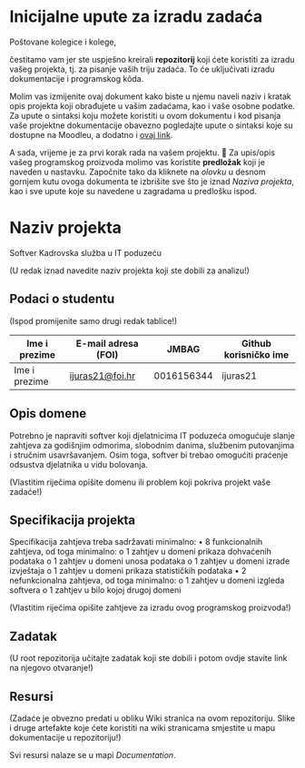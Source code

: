 # Inicijalne upute za izradu zadaća
Poštovane kolegice i kolege, 

čestitamo vam jer ste uspješno kreirali **repozitorij** koji ćete koristiti za izradu vašeg projekta, tj. za pisanje vaših triju zadaća. To će uključivati izradu dokumentacije i programskog kôda.

Molim vas izmijenite ovaj dokument kako biste u njemu naveli naziv i kratak opis projekta koji obrađujete u vašim zadaćama, kao i vaše osobne podatke. Za upute o sintaksi koju možete koristiti u ovom dokumentu i kod pisanja vaše projektne dokumentacije obavezno pogledajte upute o sintaksi koje su dostupne na Moodleu, a dodatno i [ovaj link](https://guides.github.com/features/mastering-markdown/).

A sada, vrijeme je za prvi korak rada na vašem projektu. 🙂 Za upis/opis vašeg programskog proizvoda molimo vas koristite **predložak** koji je naveden u nastavku. Započnite tako da kliknete na *olovku* u desnom gornjem kutu ovoga dokumenta te izbrišite sve što je iznad _Naziva projekta_, kao i sve upute koje su navedene u zagradama u predlošku ispod.

# Naziv projekta
Softver Kadrovska služba u IT poduzeću

(U redak iznad navedite naziv projekta koji ste dobili za analizu!)

## Podaci o studentu
(Ispod promijenite samo drugi redak tablice!)

Ime i prezime | E-mail adresa (FOI) | JMBAG | Github korisničko ime
------------  | ------------------- | ----- | ---------------------
Ime i prezime | ijuras21@foi.hr | 0016156344 | ijuras21


## Opis domene
Potrebno je napraviti softver koji djelatnicima IT poduzeća omogućuje slanje zahtjeva za
godišnjim odmorima, slobodnim danima, službenim putovanjima i stručnim usavršavanjem.
Osim toga, softver bi trebao omogućiti praćenje odsustva djelatnika u vidu bolovanja.

(Vlastitim riječima opišite domenu ili problem koji pokriva projekt vaše zadaće!)

## Specifikacija projekta
Specifikacija zahtjeva treba sadržavati minimalno:
• 8 funkcionalnih zahtjeva, od toga minimalno:
o 1 zahtjev u domeni prikaza dohvaćenih podataka
o 1 zahtjev u domeni unosa podataka
o 1 zahtjev u domeni izrade izvještaja
o 1 zahtjev u domeni prikaza statističkih podataka
• 2 nefunkcionalna zahtjeva, od toga minimalno:
o 1 zahtjev u domeni izgleda softvera
o 1 zahtjev u bilo kojoj drugoj domeni

(Vlastitim riječima opišite zahtjeve za izradu ovog programskog proizvoda!)

## Zadatak
(U root repozitorija učitajte zadatak koji ste dobili i potom ovdje stavite link na njegovo otvaranje!)

## Resursi
(Zadaće je obvezno predati u obliku Wiki stranica na ovom repozitoriju. Slike i druge artefakte koje ćete koristiti na wiki stranicama smjestite u mapu dokumentacije u repozitoriju!)

Svi resursi nalaze se u mapi _Documentation_.
